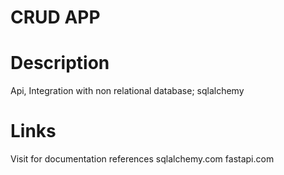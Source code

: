 # CRUD APP 

# Description
Api, Integration with non relational database; sqlalchemy

# Links
Visit for documentation references
sqlalchemy.com
fastapi.com



